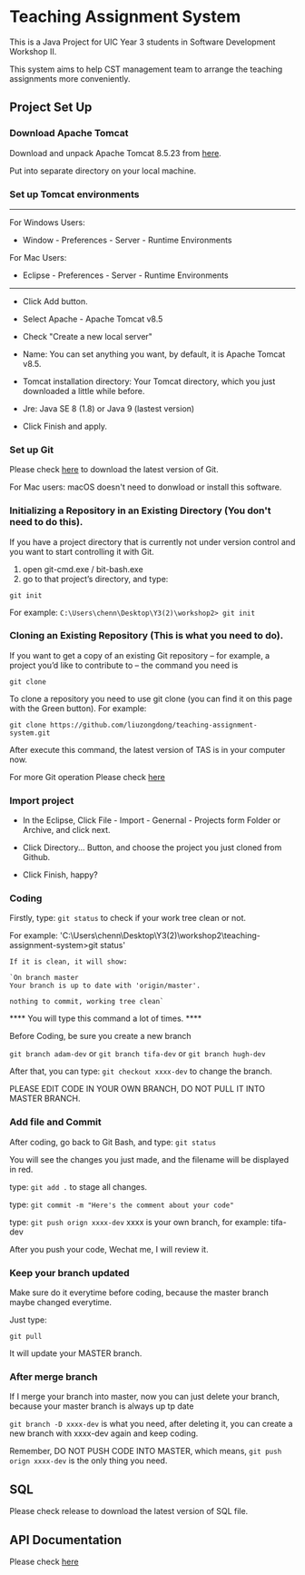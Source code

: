 # Teaching Assignment System
  This is a Java Project for UIC Year 3 students in Software Development Workshop II.

  This system aims to help CST management team to arrange the teaching assignments more conveniently.

## Project Set Up
### Download Apache Tomcat

  Download and unpack Apache Tomcat 8.5.23 from 
  [here](http://mirrors.tuna.tsinghua.edu.cn/apache/tomcat/tomcat-8/v8.5.23/bin/apache-tomcat-8.5.23.zip). 

  Put into separate directory on your local machine.

### Set up Tomcat environments
  ---

  For Windows Users:
  * Window - Preferences - Server - Runtime Environments

  For Mac Users:
  * Eclipse - Preferences - Server - Runtime Environments
  ---


  * Click Add button.

  * Select Apache - Apache Tomcat v8.5

  * Check "Create a new local server"

  * Name: You can set anything you want, by default, it is Apache Tomcat v8.5.

  * Tomcat installation directory: Your Tomcat directory, which you just downloaded a little while before.

  * Jre: Java SE 8 (1.8) or Java 9 (lastest version)

  * Click Finish and apply.

### Set up Git

  Please check [here](https://git-scm.com/downloads) to download the latest version of Git.

  For Mac users: macOS doesn't need to donwload or install this software.

### Initializing a Repository in an Existing Directory (You don't need to do this).

  If you have a project directory that is currently not under version control and you want to start controlling it with Git.

  1. open git-cmd.exe / bit-bash.exe
  2. go to that project’s directory, and type:

  `git init`

  For example: 
  `C:\Users\chenn\Desktop\Y3(2)\workshop2> git init`

### Cloning an Existing Repository (This is what you need to do).
  If you want to get a copy of an existing Git repository – for example,
  a project you’d like to contribute to – the command you need is

  `git clone`

  To clone a repository you need to use git clone <url> (you can find it on this page with the Green button). 
  For example:

  `git clone https://github.com/liuzongdong/teaching-assignment-system.git`

  After execute this command, the latest version of TAS is in your computer now.

  For more Git operation Please check [here](https://guides.github.com/)

### Import project

  * In the Eclipse, Click File - Import - Genernal - Projects form Folder or Archive, and click next.

  * Click Directory... Button, and choose the project you just cloned from Github.

  * Click Finish, happy?

### Coding

  Firstly, type: `git status` to check if your work tree clean or not.

  For example: 
  'C:\Users\chenn\Desktop\Y3(2)\workshop2\teaching-assignment-system>git status'

    If it is clean, it will show:

    `On branch master
    Your branch is up to date with 'origin/master'.

    nothing to commit, working tree clean`

  **** You will type this command a lot of times. ****

  Before Coding, be sure you create a new branch

  `git branch adam-dev` or `git branch tifa-dev` or `git branch hugh-dev`

  After that, you can type: `git checkout xxxx-dev` to change the branch. 

  PLEASE EDIT CODE IN YOUR OWN BRANCH, DO NOT PULL IT INTO MASTER BRANCH.

### Add file and Commit

  After coding, go back to Git Bash, and type: `git status`

  You will see the changes you just made, and the filename will be displayed in red.

  type: `git add .` to stage all changes.

  type: `git commit -m "Here's the comment about your code"`

  type: `git push orign xxxx-dev` xxxx is your own branch, for example: tifa-dev

  After you push your code, Wechat me, I will review it.

### Keep your branch updated

  Make sure do it everytime before coding, because the master branch maybe changed everytime.

  Just type:

  `git pull`

  It will update your MASTER branch.

### After merge branch

  If I merge your branch into master, now you can just delete your branch, because your master branch is always up tp date

  `git branch -D xxxx-dev` is what you need, after deleting it, you can create a new branch with xxxx-dev again and keep coding.

  Remember, DO NOT PUSH CODE INTO MASTER, which means, `git push orign xxxx-dev` is the only thing you need.


## SQL

  Please check release to download the latest version of SQL file.

## API Documentation

  Please check [here](http://111.121.193.214)
